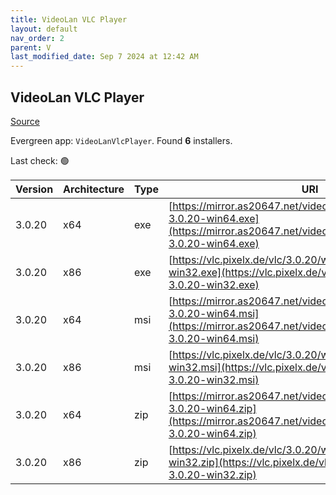```yaml
---
title: VideoLan VLC Player 
layout: default
nav_order: 2
parent: V
last_modified_date: Sep 7 2024 at 12:42 AM
---
```


## VideoLan VLC Player 

[Source](https://www.videolan.org/vlc/)

Evergreen app: `VideoLanVlcPlayer`. Found **6** installers.

Last check: 🟢

| Version | Architecture | Type | URI                                                                                                                                                    |
| ------- | ------------ | ---- | ------------------------------------------------------------------------------------------------------------------------------------------------------ |
| 3.0.20  | x64          | exe  | [https://mirror.as20647.net/videolan/vlc/3.0.20/win64/vlc-3.0.20-win64.exe](https://mirror.as20647.net/videolan/vlc/3.0.20/win64/vlc-3.0.20-win64.exe) |
| 3.0.20  | x86          | exe  | [https://vlc.pixelx.de/vlc/3.0.20/win32/vlc-3.0.20-win32.exe](https://vlc.pixelx.de/vlc/3.0.20/win32/vlc-3.0.20-win32.exe)                             |
| 3.0.20  | x64          | msi  | [https://mirror.as20647.net/videolan/vlc/3.0.20/win64/vlc-3.0.20-win64.msi](https://mirror.as20647.net/videolan/vlc/3.0.20/win64/vlc-3.0.20-win64.msi) |
| 3.0.20  | x86          | msi  | [https://vlc.pixelx.de/vlc/3.0.20/win32/vlc-3.0.20-win32.msi](https://vlc.pixelx.de/vlc/3.0.20/win32/vlc-3.0.20-win32.msi)                             |
| 3.0.20  | x64          | zip  | [https://mirror.as20647.net/videolan/vlc/3.0.20/win64/vlc-3.0.20-win64.zip](https://mirror.as20647.net/videolan/vlc/3.0.20/win64/vlc-3.0.20-win64.zip) |
| 3.0.20  | x86          | zip  | [https://vlc.pixelx.de/vlc/3.0.20/win32/vlc-3.0.20-win32.zip](https://vlc.pixelx.de/vlc/3.0.20/win32/vlc-3.0.20-win32.zip)                             |
